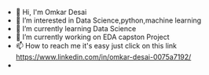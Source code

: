 - 👋 Hi, I'm Omkar Desai
- 👀 I’m interested in Data Science,python,machine learning
- 🌱 I’m currently learning Data Science
- 💞️ I’m currently working on EDA capston Project
- 📫 How to reach me it's easy just click on this link https://www.linkedin.com/in/omkar-desai-0075a7192/
- 
